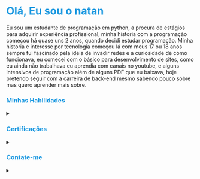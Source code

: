 <font color="1b98eo">

# Olá, Eu sou o natan
</font>
Eu sou um estudante de programação em python, a procura de estágios para adquirir experiência profissional, minha historia com a programação começou há quase uns 2 anos,
quando decidi estudar programação.
Minha historia e interesse por tecnologia começou lá com meus 17 ou 18 anos sempre fui fascinado pela ideia de invadir redes e a curiosidade de como funcionava, eu comecei com o básico para desenvolvimento de sites, como eu ainda não trabalhava eu aprendia com canais no youtube, e alguns intensivos de programação além de alguns PDF que eu baixava, hoje pretendo seguir com a carreira de back-end mesmo sabendo pouco sobre mas quero aprender mais sobre.

<font color="1b98eo">

### Minhas Habilidades
</font>

<details>
 <summary></summary>

> ![Linux](https://img.shields.io/badge/Linux-000?style=for-the-badge&logo=linux)
![Git](https://img.shields.io/badge/GIT-000?style=for-the-badge&logo=git&logoColor=orange)
![markdown](https://img.shields.io/badge/Markdown-000?style=for-the-badge&logo=markdown)
![python](https://img.shields.io/badge/python-000?style=for-the-badge&logo=python)


> tenho conhecimento básico em **Linux**, **markdown** e **git**, mas estou me aprofundando cada vez mais em **python** e pretendo aprender **SQL** e **java**


</details>

<font color="1b98eo">

### Certificações
</font>

<details>
<summary></summary>

><img align="center" width="100px" src="https://upload.wikimedia.org/wikipedia/commons/d/d4/Fiap-logo-novo.jpg">    <img align="center" width="105px" src="https://encrypted-tbn0.gstatic.com/images?q=tbn:ANd9GcSXaalJZfZqdTNEyF5b-4-cF5LTrEYcTixZnlinWbLx&s">    <img align="center" width="40px" src="https://hermes.digitalinnovation.one/assets/diome/logo-minimized.png">

</details>

<font color="1b98eo">

### Contate-me
</font>

<details>
<summary></summary>

> [![LinkedIn](https://img.shields.io/badge/LinkedIn-0077B5?style=for-the-badge&logo=linkedin&logoColor=white)](https://www.linkedin.com/in/natamaia)
[![GitHub](https://img.shields.io/badge/GitHub-100000?style=for-the-badge&logo=github&logoColor=white)](https://github.com/natamaia)

</details>
